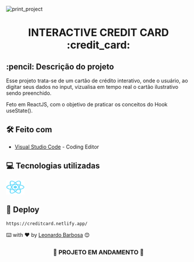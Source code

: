 ![print_project](https://user-images.githubusercontent.com/87662269/206243681-dd80ff4d-4dcd-4f6e-8cc2-b79db98d3140.PNG)

<h1 align="center">
 INTERACTIVE CREDIT CARD :credit_card:
</h1>

<h2>
  :pencil: Descrição do projeto
</h2>

<p>
Esse projeto trata-se de um cartão de crédito interativo, onde o usuário, ao digitar seus dados no input, vizualisa em tempo real o cartão ilustrativo sendo preenchido. 

Feto em ReactJS, com o objetivo de praticar os conceitos do Hook useState().
</p>

## 🛠️ Feito com
* [Visual Studio Code](https://code.visualstudio.com) - Coding Editor

## 💻 Tecnologias utilizadas
<div display="flex">
  <img align="center" alt="logo_react" height="40" width="50" src="https://raw.githubusercontent.com/devicons/devicon/master/icons/react/react-original.svg">
</div>

## :link: Deploy

```
https://creditcard.netlify.app/
```

⌨️ with ❤️ by [Leonardo Barbosa](https://github.com/leonardojpereira) 😊

<h3 align="center">
  
  :construction: PROJETO EM ANDAMENTO :construction:
  
</h3>
